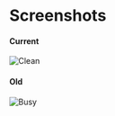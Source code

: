 Screenshots
===========

#### Current
![Clean]( http://imgur.com/a/p1aHB.png)

#### Old
![Busy](http://imgur.com/ijbZLqr.png)
